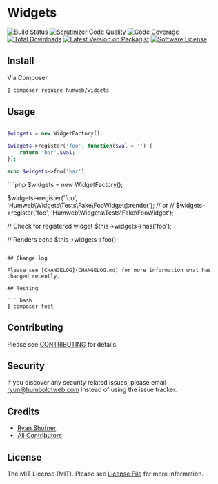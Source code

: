 # Widgets

[![Build Status](https://img.shields.io/travis/humweb/widgets/master.svg?style=flat-square)](https://travis-ci.org/humweb/widgets)
[![Scrutinizer Code Quality](https://scrutinizer-ci.com/g/humweb/widgets/badges/quality-score.png?b=master)](https://scrutinizer-ci.com/g/humweb/widgets/?branch=master)
[![Code Coverage](https://scrutinizer-ci.com/g/humweb/widgets/badges/coverage.png?b=master)](https://scrutinizer-ci.com/g/humweb/widgets/?branch=master)
[![Total Downloads](https://img.shields.io/packagist/dt/humweb/widgets.svg?style=flat-square)](https://packagist.org/packages/humweb/widgets)
[![Latest Version on Packagist](https://img.shields.io/packagist/v/humweb/widgets.svg?style=flat-square)](https://packagist.org/packages/humweb/widgets)
[![Software License](https://img.shields.io/badge/license-MIT-brightgreen.svg?style=flat-square)](LICENSE.md)

## Install

Via Composer

``` bash
$ composer require humweb/widgets
```

## Usage

``` php

$widgets = new WidgetFactory();

$widgets->register('foo', function($val = '') {
    return 'bar'.$val;
});

echo $widgets->foo('baz');

```


`` `php
$widgets = new WidgetFactory();

$widgets->register('foo', 'Humweb\Widgets\Tests\Fake\FooWidget@render');
// or
// $widgets->register('foo', 'Humweb\Widgets\Tests\Fake\FooWidget');

// Check for registered widget
$this->widgets->has('foo');

// Renders
echo $this->widgets->foo();
```

## Change log

Please see [CHANGELOG](CHANGELOG.md) for more information what has changed recently.

## Testing

``` bash
$ composer test
```

## Contributing

Please see [CONTRIBUTING](CONTRIBUTING.md) for details.

## Security

If you discover any security related issues, please email ryun@humboldtweb.com instead of using the issue tracker.

## Credits

- [Ryan Shofner](https://github.com/ryun)
- [All Contributors](../../contributors)

## License

The MIT License (MIT). Please see [License File](LICENSE.md) for more information.